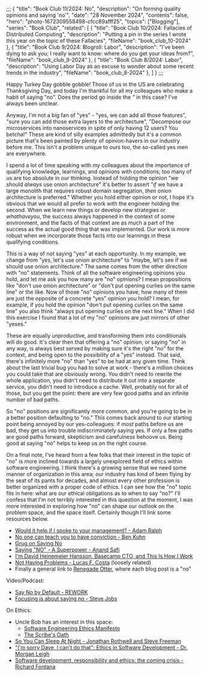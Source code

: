 ;;;
{
	"title": "Book Club 11/2024: No",
	"description": "On forming quality opinions and saying 'no'",
	"date": "28 November 2024",
	"contents": false,
	"hero": "photo-1672309558498-cfcc89afff25",
    "topics": ["Blogging"],
	"series": "Book Club",
    "related": [
		{ "title": "Book Club 10/2024: Fallacies of Distributed Computing", "description": "Putting a pin in the series I wrote this year on the topic of these Fallacies", "fileName": "book_club_10-2024" },
		{ "title": "Book Club 9/2024: Blogroll: Labor", "description": "I've been dying to ask you; I really want to know: where do you get your ideas from?", "fileName": "book_club_9-2024" },
		{ "title": "Book Club 8/2024: Labor", "description": "Using Labor Day as an excuse to wonder about some recent trends in the industry", "fileName": "book_club_8-2024" },
	]
}
;;;

Happy Turkey Day gobble gobble! Those of us in the US are celebrating Thanksgiving Day, and today I'm thankful for all my colleagues who make a habit of saying "no". Does the period go inside the _"_ in this case? I've always been unclear.

Anyway, I'm not a big fan of "yes" - "yes, we can add all those features", "sure you can add those extra layers to the architecture", "Decompose our microservices into nanoservices in spite of only having 12 users? You betcha!" These are kind of silly examples admittedly but it's a common picture that's been painted by plenty of opinion-havers in our industry before me. This isn't a problem unique to ours too, the so-called yes men are everywhere.

I spend a lot of time speaking with my colleagues about the importance of qualifying knowledge, learnings, and opinions with conditions; too many of us are too absolute in our thinking. Instead of holding the opinion "we should _always_ use onion architecture" it's better to assert "_if_ we have a large monolith that requires robust domain segregation, _then_ onion architecture is preferred." Whether you hold either opinion or not, I hope it's obvious that we would all prefer to work with the engineer holding the second. When we learn new things or develop new strategies or _whathaveyou_, the success always happened in the context of some environment, and the facts of that context are as much a part of the success as the actual good thing that was implemented. Our work is more robust when we incorporate those facts into our learnings in these qualifying conditions.

This is a way of not saying "yes" at each opportunity. In my example, we change from "yes, let's use onion architecture" to "maybe, let's see if we should use onion architecture." The same comes from the other direction with "no" statements. Think of all the software engineering opinions you hold, and let me ask you how many are "no" opinions? I mean propositions like "don't use onion architecture" or "don't put opening curlies on the same line" or the like. Now of those "no" opinions you have, how many of them are just the opposite of a concrete "yes" opinion you hold? I mean, for example, if you hold the opinion "don't put opening curlies on the same line" you also think "always put opening curlies on the next line." When I did this exercise I found that a lot of my "no" opinions are just mirrors of other "yeses."

These are equally unproductive, and transforming them into conditionals will do good. It's clear then that offering a "no" opinion, or saying "no" in any way, is always best served by making sure it's the right "no" for the context, and being open to the possibility of a "yes" instead. That said, there's infinitely more "no" than "yes" to be had at any given time. Think about the last trivial bug you had to solve at work - there's a million choices you could take that are obviously wrong. You didn't need to rewrite the whole application, you didn't need to distribute it out into a separate service, you didn't need to introduce a cache. Well, probably not for all of those, but you get the point: there are very few good paths and an infinite number of bad paths.

So "no" positions are significantly more common, and you're going to be in a better position defaulting to "no." This comes back around to our starting point being annoyed by our yes-colleagues: if _most_ paths before us are bad, they get us into trouble indiscriminately saying yes. If only a few paths are good paths forward, skepticism and carefulness behoove us. Being good at saying "no" helps to keep us on the right course.

On a final note, I've heard from a few folks that their interest in the topic of "no" is more inclined towards a largely unexplored field of ethics within software engineering. I think there's a growing sense that we need some manner of organization in this area; our industry has kind of been flying by the seat of its pants for decades, and almost every other profession is better organized with a proper code of ethics. I can see how the "no" topic fits in here: what are our ethical obligations as to when to say "no?" I'll confess that I'm not terribly interested in this question at the moment, I was more interested in exploring how "no" can shape our outlook on the problem space, and the space itself. Certainly though I'll link some resources below.

* [Would it help if I spoke to your management? - Adam Ralph](https://adamralph.com/2019/10/22/would-it-help-if-i-spoke-to-your-management/)
* [No one can teach you to have conviction - Ben Kuhn](https://www.benkuhn.net/conviction/)
* [Grug on Saying No](https://grugbrain.dev/#grug-on-saying-no)
* [Saying "NO" - A Superpower - Anand Safi](https://dzone.com/articles/the-power-of-saying-no-a-superpower)
* [I'm David Heinemeier Hansson, Basecamp CTO, and This Is How I Work](https://lifehacker.com/im-david-heinemeier-hansson-basecamp-cto-and-this-is-1820470919)
* [Not Having Problems - Lucas F. Costa](https://lucasfcosta.com/2020/09/05/not-having-problems.html) (loosely related)
* Finally a general link to [Renegade Otter](https://renegadeotter.com/), where each blog post is a "no"

Video/Podcast:

* [Say No by Default - REWORK](https://www.youtube.com/watch?v=pcGW-FiapG8)
* [Focusing is about saying no - Steve Jobs](https://www.youtube.com/watch?v=H8eP99neOVs)

On Ethics:

* Uncle Bob has an interest in this space:
    * [Software Engineering Ethics Manifesto](https://www.youtube.com/watch?v=4T0ivYGSNpg)
    * [The Scribe's Oath](https://www.youtube.com/watch?v=Tng6Fox8EfI)
* [So You Can Sleep At Night - Jonathan Rothwell and Steve Freeman](https://www.youtube.com/watch?v=A5umy4lUOOY)
* ["I'm sorry Dave, I can't do that": Ethics in Software Development - Dr. Morgan Leigh](https://www.youtube.com/watch?v=mw-OAGCcmSA)
* [Software development, responsibility and ethics: the coming crisis - Richard Fontana](https://www.youtube.com/watch?v=___k3hCQHEU)